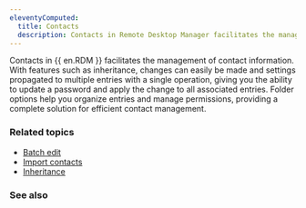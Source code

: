 ```yaml
---
eleventyComputed:
  title: Contacts
  description: Contacts in Remote Desktop Manager facilitates the management of contact information
---
```


Contacts in {{ en.RDM }} facilitates the management of contact information. With features such as inheritance, changes can easily be made and settings propagated to multiple entries with a single operation, giving you the ability to update a password and apply the change to all associated entries. Folder options help you organize entries and manage permissions, providing a complete solution for efficient contact management.

### Related topics  

* [Batch edit](https://docs.devolutions.net/kb/remote-desktop-manager/how-to-articles/batch-edit-rdm/#entryfolder-selection)
* [Import contacts](https://docs.devolutions.net/rdm/windows/commands/file/import/contacts/#import-from-contact) 
* [Inheritance](https://docs.devolutions.net/kb/remote-desktop-manager/knowledge-base/inheritance/)  

### See also  
